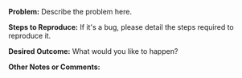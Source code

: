 **Problem:** Describe the problem here.

**Steps to Reproduce:** If it's a bug, please detail the steps required to reproduce it.

**Desired Outcome:** What would you like to happen?

**Other Notes or Comments:**
